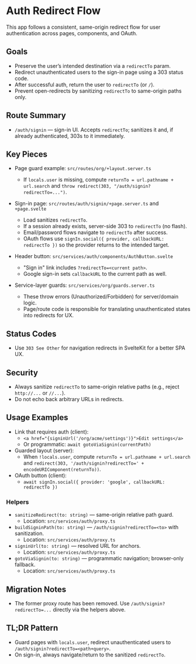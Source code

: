 # Auth Redirect Flow

This app follows a consistent, same-origin redirect flow for user authentication across pages, components, and OAuth.

## Goals

- Preserve the user’s intended destination via a `redirectTo` param.
- Redirect unauthenticated users to the sign-in page using a 303 status code.
- After successful auth, return the user to `redirectTo` (or `/`).
- Prevent open-redirects by sanitizing `redirectTo` to same-origin paths only.

## Route Summary

- `/auth/signin` — sign-in UI. Accepts `redirectTo`; sanitizes it and, if already authenticated, 303s to it immediately.

## Key Pieces

- Page guard example: `src/routes/org/+layout.server.ts`
  - If `locals.user` is missing, compute `returnTo = url.pathname + url.search` and `throw redirect(303, "/auth/signin?redirectTo=...")`.

- Sign-in page: `src/routes/auth/signin/+page.server.ts` and `+page.svelte`
  - Load sanitizes `redirectTo`.
  - If a session already exists, server-side 303 to `redirectTo` (no flash).
  - Email/password flows navigate to `redirectTo` after success.
  - OAuth flows use `signIn.social({ provider, callbackURL: redirectTo })` so the provider returns to the intended target.

- Header button: `src/services/auth/components/AuthButton.svelte`
  - "Sign in" link includes `?redirectTo=<current path>`.
  - Google sign-in sets `callbackURL` to the current path as well.

- Service-layer guards: `src/services/org/guards.server.ts`
  - These throw errors (Unauthorized/Forbidden) for server/domain logic.
  - Page/route code is responsible for translating unauthenticated states into redirects for UX.

## Status Codes

- Use `303 See Other` for navigation redirects in SvelteKit for a better SPA UX.

## Security

- Always sanitize `redirectTo` to same-origin relative paths (e.g., reject `http://...` or `//...`).
- Do not echo back arbitrary URLs in redirects.

## Usage Examples

- Link that requires auth (client):
  - `<a href="{signinUrl('/org/acme/settings')}">Edit settings</a>`
  - Or programmatic: `await gotoViaSignin(currentPath)`
- Guarded layout (server):
  - When `!locals.user`, compute `returnTo = url.pathname + url.search` and `redirect(303, '/auth/signin?redirectTo=' + encodeURIComponent(returnTo))`.
- OAuth button (client):
  - `await signIn.social({ provider: 'google', callbackURL: redirectTo })`

### Helpers

- `sanitizeRedirect(to: string)` — same-origin relative path guard.
  - Location: `src/services/auth/proxy.ts`
- `buildSigninPath(to: string)` — `/auth/signin?redirectTo=<to>` with sanitization.
  - Location: `src/services/auth/proxy.ts`
- `signinUrl(to: string)` — resolved URL for anchors.
  - Location: `src/services/auth/proxy.ts`
- `gotoViaSignin(to: string)` — programmatic navigation; browser-only fallback.
  - Location: `src/services/auth/proxy.ts`

## Migration Notes

- The former proxy route has been removed. Use `/auth/signin?redirectTo=...` directly via the helpers above.

## TL;DR Pattern

- Guard pages with `locals.user`, redirect unauthenticated users to `/auth/signin?redirectTo=<path+query>`.
- On sign-in, always navigate/return to the sanitized `redirectTo`.
